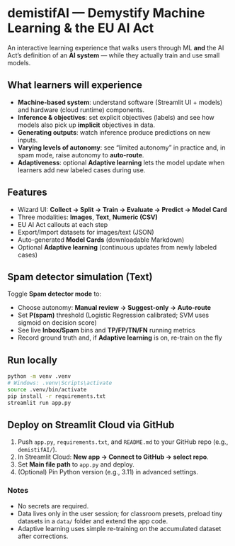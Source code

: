 # demistifAI — Demystify Machine Learning & the EU AI Act

An interactive learning experience that walks users through ML **and** the AI Act’s definition of an **AI system** — while they actually train and use small models.

## What learners will experience
- **Machine-based system**: understand software (Streamlit UI + models) and hardware (cloud runtime) components.
- **Inference & objectives**: set explicit objectives (labels) and see how models also pick up **implicit** objectives in data.
- **Generating outputs**: watch inference produce predictions on new inputs.
- **Varying levels of autonomy**: see “limited autonomy” in practice and, in spam mode, raise autonomy to **auto-route**.
- **Adaptiveness**: optional **Adaptive learning** lets the model update when learners add new labeled cases during use.

## Features
- Wizard UI: **Collect → Split → Train → Evaluate → Predict → Model Card**
- Three modalities: **Images**, **Text**, **Numeric (CSV)**
- EU AI Act callouts at each step
- Export/Import datasets for images/text (JSON)
- Auto-generated **Model Cards** (downloadable Markdown)
- Optional **Adaptive learning** (continuous updates from newly labeled cases)

## Spam detector simulation (Text)
Toggle **Spam detector mode** to:
- Choose autonomy: **Manual review → Suggest-only → Auto-route**
- Set **P(spam)** threshold (Logistic Regression calibrated; SVM uses sigmoid on decision score)
- See live **Inbox/Spam** bins and **TP/FP/TN/FN** running metrics
- Record ground truth and, if **Adaptive learning** is on, re-train on the fly

## Run locally
```bash
python -m venv .venv
# Windows: .venv\Scripts\activate
source .venv/bin/activate
pip install -r requirements.txt
streamlit run app.py
```

## Deploy on Streamlit Cloud via GitHub
1. Push `app.py`, `requirements.txt`, and `README.md` to your GitHub repo (e.g., `demistifAI/`).
2. In Streamlit Cloud: **New app → Connect to GitHub → select repo**.
3. Set **Main file path** to `app.py` and deploy.
4. (Optional) Pin Python version (e.g., 3.11) in advanced settings.

### Notes
- No secrets are required.
- Data lives only in the user session; for classroom presets, preload tiny datasets in a `data/` folder and extend the app code.
- Adaptive learning uses simple re-training on the accumulated dataset after corrections.
